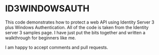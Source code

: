 # ID3WINDOWSAUTH

This code demonstrates how to protect a web API using Identity Server 3 plus Windows Authentication. All of the code is taken from the Identity server 3 samples page. I have just put the bits together and written a walkthrough for beginners like me.

I am happy to accept comments and pull requests.


